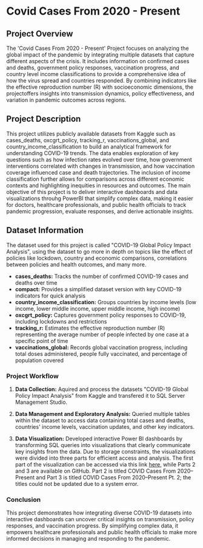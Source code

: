 # Covid Cases From 2020 - Present

## Project Overview
The 'Covid Cases From 2020 - Present' Project focuses on analyzing the global impact of the pandemic by integrating multiple datasets that capture different aspects of the crisis. It includes information on confirmed cases and  deaths, government policy responses, vaccination progress, and country level income classifications to provide a comprehensive idea of how the virus spread and countries responded. By combining indicators like the effective reproduction number (R) with socioeconomic dimensions, the projectoffers insights into transmission dynamics, policy effectiveness, and variation in pandemic outcomes across regions.

## Project Description
This project utilizes publicly available datasets from Kaggle such as cases_deaths, oxcgrt_policy, tracking_r, vaccinations_global, and country_income_classification to build an analytical framework for understanding COVID-19 trends. The data enables exploration of key questions such as how infection rates evolved over time, how government interventions correlated with changes in transmission, and how vaccination coverage influenced case and death trajectories. The inclusion of income classification further allows for comparisons across different economic contexts and highlighting inequities in resources and outcomes. The main objective of this project is to deliver interactive dashboards and data visualizations throuhg PowerBI that simplify complex data, making it easier for doctors, healthcare professionals, and public health officials to track pandemic progression, evaluate responses, and derive actionable insights.

## Dataset Information 

The dataset used for this project is called "COVID-19 Global Policy Impact Analysis", using the dataset to go more in depth on topics like the effect of policies like lockdown, country and economic comparisons, correlations between policies and health outcomes, and many more.

- **cases_deaths:** Tracks the number of confirmed COVID-19 cases and deaths over time
- **compact:** Provides a simplified dataset version with key COVID-19 indicators for quick analysis
- **country_income_classification:** Groups countries by income levels (low income, lower middle income, upper middle income, high income) 
- **oxcgrt_policy:** Captures government policy responses to COVID-19, including lockdowns and restrictions
- **tracking_r:** Estimates the effective reproduction number (R) representing the average number of people infected by one case at a specific point of time
- **vaccinations_global:** Records global vaccination progress, including total doses administered, people fully vaccinated, and percentage of population covered

### Project Workflow

1. **Data Collection:** Aquired and process the datasets "COVID-19 Global Policy Impact Analysis" from Kaggle and transfered it to SQL Server Management Studio.

2. **Data Management and Exploratory Analysis:** Queried multiple tables within the dataset to access data containing total cases and deaths, countries' income levels, vaccination updates, and other key indicators.

3. **Data Visualization:** Developed interactive Power BI dashboards by transforming SQL queries into visualizations that clearly communicate key insights from the data. Due to storage constraints, the visualizations were divided into three parts for efficient access and analysis.  The first part of the visualization can be accessed via this link [here](https://1drv.ms/u/c/b847d98b1a59977d/EY2ze-Nq3fFJu_H_G55PxMYB8D8evPKQRBC-aZIaWIqGJQ?e=u2EtJK), while Parts 2 and 3 are available on GitHub. Part 2 is titled COVID Cases From 2020–Present and Part 3 is titled COVID Cases From 2020–Present Pt. 2; the titles could not be updated due to a system error.

### Conclusion
This project demonstrates how integrating diverse COVID-19 datasets into interactive dashboards can uncover critical insights on transmission, policy responses, and vaccination progress. By simplifying complex data, it empowers healthcare professionals and public health officials to make more informed decisions in managing and responding to the pandemic.


